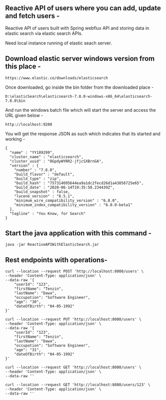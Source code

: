 ## Reactive API of users where you can add, update and fetch users -

Reactive API of users built with Spring webflux API and storing data in elastic search via elastic search APIs.

Need local instance running of elastic seach server.

## Download elastic server windows version from this place -

```
https://www.elastic.co/downloads/elasticsearch
```
Once downloaded, go inside the bin folder from the downloaded place -

```
D:\elasticSearch\elasticsearch-7.8.0-windows-x86_64\elasticsearch-7.8.0\bin
```

And run the windows batch file which will start the server and access the URL given below - 

```
http://localhost:9200
```
You will get the response JSON as such which indicates that its started and working - 

```
{
  "name" : "YY189299",
  "cluster_name" : "elasticsearch",
  "cluster_uuid" : "0GpdyWYRR2-jfjcSXBrnGA",
  "version" : {
    "number" : "7.8.0",
    "build_flavor" : "default",
    "build_type" : "zip",
    "build_hash" : "757314695644ea9a1dc2fecd26d1a43856725e65",
    "build_date" : "2020-06-14T19:35:50.234439Z",
    "build_snapshot" : false,
    "lucene_version" : "8.5.1",
    "minimum_wire_compatibility_version" : "6.8.0",
    "minimum_index_compatibility_version" : "6.0.0-beta1"
  },
  "tagline" : "You Know, for Search"
}
```
## Start the java application with this command - 

```
java -jar ReactiveAPIWithElasticSearch.jar 
```

## Rest endpoints with operations- 

```
curl --location --request POST 'http://localhost:8080/users' \
--header 'Content-Type: application/json' \
--data-raw '{
    "userId": "123",
    "firstName": "Tenzin",
    "lastName": "Dawa",
    "occupation": "Software Engineer",
    "age": "30",
    "dateOfBirth": "04-05-1992"
}'
```
```
curl --location --request PUT 'http://localhost:8080/users' \
--header 'Content-Type: application/json' \
--data-raw '{
    "userId": "123",
    "firstName": "Tenzin",
    "lastName": "Dawa",
    "occupation": "Software Engineer",
    "age": "31",
    "dateOfBirth": "04-05-1992"
}'
```
```
curl --location --request GET 'http://localhost:8080/users' \
--header 'Content-Type: application/json' \
--data-raw ''
```
```
curl --location --request GET 'http://localhost:8080/users/123' \
--header 'Content-Type: application/json' \
--data-raw ''
```
